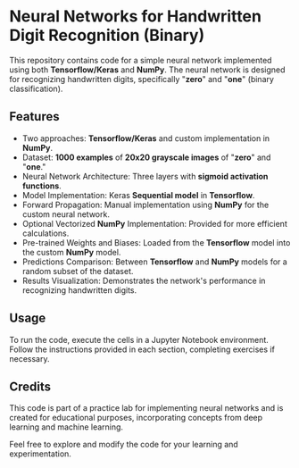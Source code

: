 # Neural Networks for Handwritten Digit Recognition (Binary)

This repository contains code for a simple neural network implemented using both **Tensorflow/Keras** and **NumPy**. The neural network is designed for recognizing handwritten digits, specifically "**zero**" and "**one**" (binary classification).

## Features
- Two approaches: **Tensorflow/Keras** and custom implementation in **NumPy**.
- Dataset: **1000 examples** of **20x20 grayscale images** of "**zero**" and "**one**."
- Neural Network Architecture: Three layers with **sigmoid activation functions**.
- Model Implementation: Keras **Sequential model** in **Tensorflow**.
- Forward Propagation: Manual implementation using **NumPy** for the custom neural network.
- Optional Vectorized **NumPy** Implementation: Provided for more efficient calculations.
- Pre-trained Weights and Biases: Loaded from the **Tensorflow** model into the custom **NumPy** model.
- Predictions Comparison: Between **Tensorflow** and **NumPy** models for a random subset of the dataset.
- Results Visualization: Demonstrates the network's performance in recognizing handwritten digits.

## Usage
To run the code, execute the cells in a Jupyter Notebook environment. Follow the instructions provided in each section, completing exercises if necessary.

## Credits
This code is part of a practice lab for implementing neural networks and is created for educational purposes, incorporating concepts from deep learning and machine learning.

Feel free to explore and modify the code for your learning and experimentation.
